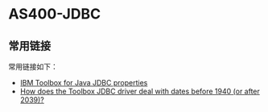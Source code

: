 # AS400-JDBC
## 常用链接
常用链接如下：
- [IBM Toolbox for Java JDBC properties](https://www.ibm.com/docs/api/v1/content/ssw_ibm_i_74/rzahh/javadoc/com/ibm/as400/access/doc-files/JDBCProperties.html#format)
- [How does the Toolbox JDBC driver deal with dates before 1940 (or after 2039)?](https://www.ibm.com/support/pages/node/1118001?mhsrc=ibmsearch_a&mhq=2039)

